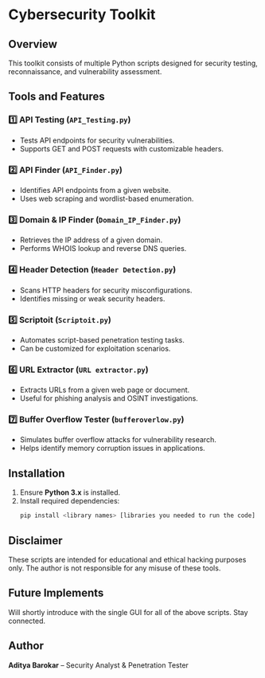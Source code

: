 # Cybersecurity Toolkit

## Overview
This toolkit consists of multiple Python scripts designed for security testing, reconnaissance, and vulnerability assessment.

## Tools and Features

### 1️⃣ API Testing (`API_Testing.py`)
- Tests API endpoints for security vulnerabilities.
- Supports GET and POST requests with customizable headers.

### 2️⃣ API Finder (`API_Finder.py`)
- Identifies API endpoints from a given website.
- Uses web scraping and wordlist-based enumeration.

### 3️⃣ Domain & IP Finder (`Domain_IP_Finder.py`)
- Retrieves the IP address of a given domain.
- Performs WHOIS lookup and reverse DNS queries.

### 4️⃣ Header Detection (`Header Detection.py`)
- Scans HTTP headers for security misconfigurations.
- Identifies missing or weak security headers.

### 5️⃣ Scriptoit (`Scriptoit.py`)
- Automates script-based penetration testing tasks.
- Can be customized for exploitation scenarios.

### 6️⃣ URL Extractor (`URL extractor.py`)
- Extracts URLs from a given web page or document.
- Useful for phishing analysis and OSINT investigations.

### 7️⃣ Buffer Overflow Tester (`bufferoverlow.py`)
- Simulates buffer overflow attacks for vulnerability research.
- Helps identify memory corruption issues in applications.

## Installation
1. Ensure **Python 3.x** is installed.
2. Install required dependencies:
   ```bash
   pip install <library names> [libraries you needed to run the code]

## Disclaimer
These scripts are intended for educational and ethical hacking purposes only. The author is not responsible for any misuse of these tools.

## Future Implements
Will shortly introduce with the single GUI for all of the above scripts. Stay connected.

## Author
**Aditya Barokar** – Security Analyst & Penetration Tester

